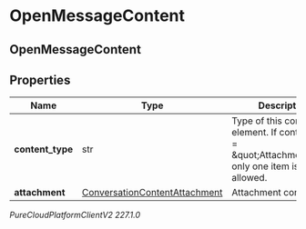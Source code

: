 # OpenMessageContent

## OpenMessageContent

## Properties

|Name | Type | Description | Notes|
|------------ | ------------- | ------------- | -------------|
| **content_type** | str | Type of this content element. If contentType &#x3D; \&quot;Attachment\&quot; only one item is allowed. | |
| **attachment** | [ConversationContentAttachment](ConversationContentAttachment) | Attachment content. | [optional] |



_PureCloudPlatformClientV2 227.1.0_

